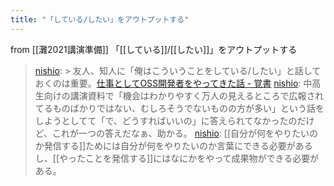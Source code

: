 ```yaml
---
title: "「している/したい」をアウトプットする"
---
```


from [[灘2021講演準備]]
「[[している]]/[[したい]]」をアウトプットする
> [nishio](https://twitter.com/nishio/status/1385120897980272642): > 友人、知人に「俺はこういうことをしている/したい」と話しておくのは重要。[仕事としてOSS開発者をやってきた話 - 覚書](https://satoru-takeuchi.hatenablog.com/entry/2021/04/21/230616)
> [nishio](https://twitter.com/nishio/status/1385121796706357251): 中高生向けの講演資料で「機会はわかりやすく万人の見えるところで広報されてるものばかりではない、むしろそうでないものの方が多い」という話をしようとしてて「で、どうすればいいの」に答えられてなかったのだけど、これが一つの答えだなぁ、助かる。
> [nishio](https://twitter.com/nishio/status/1385122115548942336): [[自分が何をやりたいのか発信する]]ためには自分が何をやりたいのか言葉にできる必要があるし、[[やったことを発信する]]にはなにかをやって成果物ができる必要がある。
